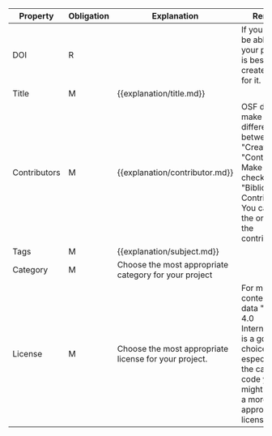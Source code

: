 | **Property** | **Obligation** | **Explanation** | **Remarks**                                              |
| --- | --- | --- | --- |
| DOI | R | | If you want to be able to cite your project it is best to create a DOI for it. 
| Title | M | {{explanation/title.md}} |
| Contributors | M | {{explanation/contributor.md}} | OSF does not make a difference between "Creators" and "Contributors". Make sure to check "Bibliographic Contributor". You can adjust the order of the contributors.
| Tags | M | {{explanation/subject.md}} | 
| Category | M | Choose the most appropriate category for your project | 
| License | M | Choose the most appropriate license for your project. | For most content and data "CC-By 4.0 International" is a good choice, but especially in the case of code you might look into a more appropriate license. 